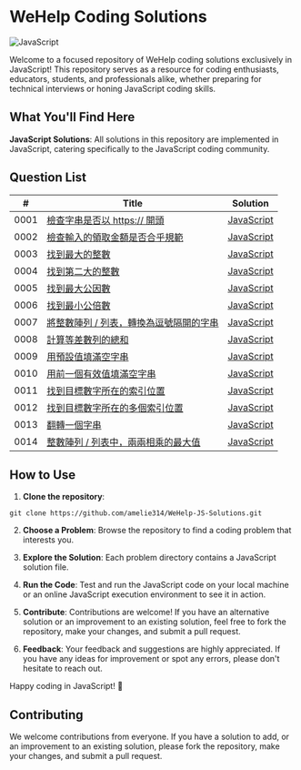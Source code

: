 # WeHelp Coding Solutions
![JavaScript](https://camo.githubusercontent.com/9fd2b512bf3030d47fcbc63463da3c3bef662bd15c68acc9c501489bf46ad1de/68747470733a2f2f696d672e736869656c64732e696f2f62616467652f6c616e67756167652d4a6176615363726970742d79656c6c6f772e737667 "JavaScript")

Welcome to a focused repository of WeHelp coding solutions exclusively in JavaScript! This repository serves as a resource for coding enthusiasts, educators, students, and professionals alike, whether preparing for technical interviews or honing JavaScript coding skills.

## What You'll Find Here

**JavaScript Solutions**: All solutions in this repository are implemented in JavaScript, catering specifically to the JavaScript coding community.

## Question List

| #    | Title                                                              | Solution        |
|------|--------------------------------------------------------------------|-----------------|
| 0001 | [檢查字串是否以 https:// 開頭](https://wehelp.tw/coding/problem/1)                 | [JavaScript](https://github.com/amelie314/WeHelp-JS-Solutions/blob/main/0001/0001.js)     |
| 0002 | [檢查輸入的領取金額是否合乎規範](https://wehelp.tw/coding/problem/2)  | [JavaScript](https://github.com/amelie314/WeHelp-JS-Solutions/blob/main/0002/0002.js)      |
| 0003 | [找到最大的整數](https://wehelp.tw/coding/problem/3) | [JavaScript](https://github.com/amelie314/WeHelp-JS-Solutions/blob/main/0003/0003.js)      |
| 0004 | [找到第二大的整數](https://wehelp.tw/coding/problem/4) | [JavaScript](https://github.com/amelie314/WeHelp-JS-Solutions/blob/main/0004/0004.js)      |
| 0005 | [找到最大公因數](https://wehelp.tw/coding/problem/5) | [JavaScript](https://github.com/amelie314/WeHelp-JS-Solutions/blob/main/0005/0005.js)      |
| 0006 | [找到最小公倍數](https://wehelp.tw/coding/problem/6) | [JavaScript](https://github.com/amelie314/WeHelp-JS-Solutions/blob/main/0006/0006.js)   |  
| 0007 | [將整數陣列 / 列表，轉換為逗號隔開的字串](https://wehelp.tw/coding/problem/7) | [JavaScript](https://github.com/amelie314/WeHelp-JS-Solutions/blob/main/0007/0007.js)   |  
| 0008 | [計算等差數列的總和](https://wehelp.tw/coding/problem/8) | [JavaScript](https://github.com/amelie314/WeHelp-JS-Solutions/blob/main/0008/0008.js)   |  
| 0009 | [用預設值填滿空字串](https://wehelp.tw/coding/problem/9) | [JavaScript](https://github.com/amelie314/WeHelp-JS-Solutions/blob/main/0009/0009.js)   |  
| 0010 | [用前一個有效值填滿空字串](https://wehelp.tw/coding/problem/10) | [JavaScript](https://github.com/amelie314/WeHelp-JS-Solutions/blob/main/0010/0010.js)   |  
| 0011 | [找到目標數字所在的索引位置](https://wehelp.tw/coding/problem/11) | [JavaScript](https://github.com/amelie314/WeHelp-JS-Solutions/blob/main/0011/0011.js)   |  
| 0012 | [找到目標數字所在的多個索引位置](https://wehelp.tw/coding/problem/12) | [JavaScript](https://github.com/amelie314/WeHelp-JS-Solutions/blob/main/0012/0012.js)   |  
| 0013 | [翻轉一個字串](https://wehelp.tw/coding/problem/13) | [JavaScript](https://github.com/amelie314/WeHelp-JS-Solutions/blob/main/0013/0013.js)   | 
| 0014 | [整數陣列 / 列表中，兩兩相乘的最大值](https://wehelp.tw/coding/problem/14) | [JavaScript](https://github.com/amelie314/WeHelp-JS-Solutions/blob/main/0014/0014.js)   | 

## How to Use

1. **Clone the repository**:
```
git clone https://github.com/amelie314/WeHelp-JS-Solutions.git
```
2. **Choose a Problem**:
Browse the repository to find a coding problem that interests you.

3. **Explore the Solution**:
Each problem directory contains a JavaScript solution file.

4. **Run the Code**:
Test and run the JavaScript code on your local machine or an online JavaScript execution environment to see it in action.

5. **Contribute**:
Contributions are welcome! If you have an alternative solution or an improvement to an existing solution, feel free to fork the repository, make your changes, and submit a pull request.

6. **Feedback**:
Your feedback and suggestions are highly appreciated. If you have any ideas for improvement or spot any errors, please don't hesitate to reach out.

Happy coding in JavaScript! 🚀

## Contributing

We welcome contributions from everyone. If you have a solution to add, or an improvement to an existing solution, please fork the repository, make your changes, and submit a pull request.


